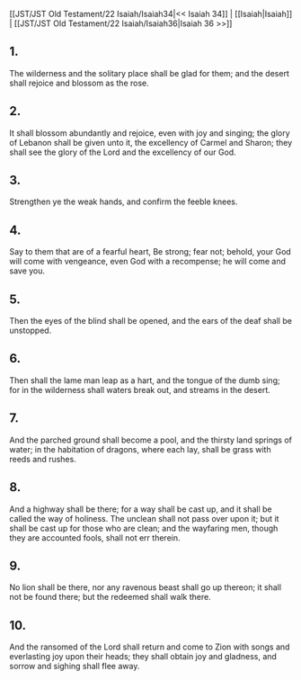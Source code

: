[[JST/JST Old Testament/22 Isaiah/Isaiah34|<< Isaiah 34]] | [[Isaiah|Isaiah]] | [[JST/JST Old Testament/22 Isaiah/Isaiah36|Isaiah 36 >>]]
## 1.
The wilderness and the solitary place shall be glad for them; and the desert shall rejoice and blossom as the rose.
## 2.
It shall blossom abundantly and rejoice, even with joy and singing; the glory of Lebanon shall be given unto it, the excellency of Carmel and Sharon; they shall see the glory of the Lord and the excellency of our God.
## 3.
Strengthen ye the weak hands, and confirm the feeble knees.
## 4.
Say to them that are of a fearful heart, Be strong; fear not; behold, your God will come with vengeance, even God with a recompense; he will come and save you.
## 5.
Then the eyes of the blind shall be opened, and the ears of the deaf shall be unstopped.
## 6.
Then shall the lame man leap as a hart, and the tongue of the dumb sing; for in the wilderness shall waters break out, and streams in the desert.
## 7.
And the parched ground shall become a pool, and the thirsty land springs of water; in the habitation of dragons, where each lay, shall be grass with reeds and rushes.
## 8.
And a highway shall be there; for a way shall be cast up, and it shall be called the way of holiness. The unclean shall not pass over upon it; but it shall be cast up for those who are clean; and the wayfaring men, though they are accounted fools, shall not err therein.
## 9.
No lion shall be there, nor any ravenous beast shall go up thereon; it shall not be found there; but the redeemed shall walk there.
## 10.
And the ransomed of the Lord shall return and come to Zion with songs and everlasting joy upon their heads; they shall obtain joy and gladness, and sorrow and sighing shall flee away.

